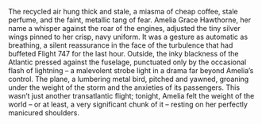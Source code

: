 The recycled air hung thick and stale, a miasma of cheap coffee, stale perfume, and the faint, metallic tang of fear.  Amelia Grace Hawthorne, her name a whisper against the roar of the engines, adjusted the tiny silver wings pinned to her crisp, navy uniform.  It was a gesture as automatic as breathing, a silent reassurance in the face of the turbulence that had buffeted Flight 747 for the last hour.  Outside, the inky blackness of the Atlantic pressed against the fuselage, punctuated only by the occasional flash of lightning –  a malevolent strobe light in a drama far beyond Amelia’s control.  The plane, a lumbering metal bird, pitched and yawned, groaning under the weight of the storm and the anxieties of its passengers.  This wasn’t just another transatlantic flight; tonight, Amelia felt the weight of the world – or at least, a very significant chunk of it – resting on her perfectly manicured shoulders.
